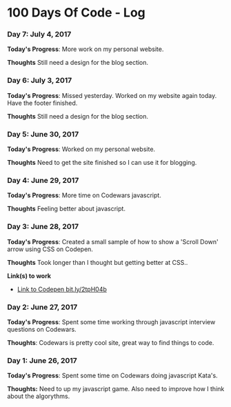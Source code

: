 # 100 Days Of Code - Log

### Day 7: July 4, 2017
**Today's Progress**: More work on my personal website.

**Thoughts** Still need a design for the blog section.



### Day 6: July 3, 2017
**Today's Progress**: Missed yesterday. Worked on my website again today. Have the footer finished.

**Thoughts** Still need a design for the blog section.



### Day 5: June 30, 2017
**Today's Progress**: Worked on my personal website.

**Thoughts** Need to get the site finished so I can use it for blogging.



### Day 4: June 29, 2017
**Today's Progress**: More time on Codewars javascript.

**Thoughts** Feeling better about javascript.



### Day 3: June 28, 2017
**Today's Progress**: Created a small sample of how to show a 'Scroll Down' arrow using CSS on Codepen.

**Thoughts** Took longer than I thought but getting better at CSS..

**Link(s) to work**

- [Link to Codepen bit.ly/2tpH04b](https://bit.ly/2tpH04b)



### Day 2: June 27, 2017
**Today's Progress**: Spent some time working through javascript interview questions on Codewars.

**Thoughts**: Codewars is pretty cool site, great way to find things to code.



### Day 1: June 26, 2017
**Today's Progress**: Spent some time on Codewars doing javascript Kata's.

**Thoughts:** Need to up my javascript game. Also need to improve how I think about the algorythms.
